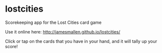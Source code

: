 # lostcities
Scorekeeping app for the Lost Cities card game

Use it online here: http://jamesmallen.github.io/lostcities/

Click or tap on the cards that you have in your hand, and it will tally up your score!
